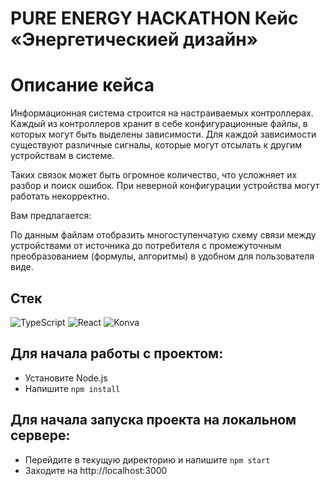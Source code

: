 # PURE ENERGY HACKATHON Кейс «Энергетическией дизайн»

# Описание кейса
Информационная система строится на настраиваемых контроллерах. Каждый из контроллеров хранит в себе конфигурационные файлы, в которых могут быть выделены зависимости. Для каждой зависимости существуют различные сигналы, которые могут отсылать к другим устройствам в системе.

Таких связок может быть огромное количество, что усложняет их разбор и поиск ошибок. При неверной конфигурации устройства могут работать некорректно.

Вам предлагается:

По данным файлам отобразить многоступенчатую схему связи между устройствами от источника до потребителя с промежуточным преобразованием (формулы, алгоритмы) в удобном для пользователя виде.

## Стек

![TypeScript](https://img.shields.io/badge/typescript-%23007ACC.svg?style=for-the-badge&logo=typescript&logoColor=white)
![React](https://img.shields.io/badge/react-%2320232a.svg?style=for-the-badge&logo=react&logoColor=%2361DAFB)
![Konva](https://img.shields.io/badge/-KonvaJS-045285?style=for-the-badge&logo=konva)



Для начала работы с проектом:
-
- Установите Node.js
- Напишите ```npm install```

Для начала запуска проекта на локальном сервере:
-
- Перейдите в текущую директорию и напишите ```npm start```
- Заходите на http://localhost:3000


